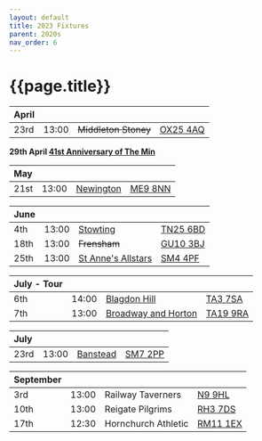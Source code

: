 ```yaml
---
layout: default
title: 2023 Fixtures
parent: 2020s
nav_order: 6
---
```


# {{page.title}}

| April |  |  |  |
|:---|:---|:---|:---|
| 23rd | 13:00 | ~~Middleton Stoney~~ | [OX25 4AQ](https://goo.gl/maps/VPaRvUceyyN7zqbF9) | 🥪 |

**29th April [41st Anniversary of The Min](../1982/clifton-hill-house)**

| May |  |  |  |
|:---|:---|:---|:---|
| 21st | 13:00 | [Newington](newington) | [ME9 8NN](https://goo.gl/maps/isDA8kEwT8EKzaEw8) |  |

| June |  |  |  |
|:---|:---|:---|:---|
| 4th | 13:00 | [Stowting](stowting) | [TN25 6BD](https://goo.gl/maps/5KNmaMe6Wb42) |  |
| 18th | 13:00 | ~~Frensham~~ | [GU10 3BJ](https://goo.gl/maps/4gohPpn1stdT6fnY7) |  |
| 25th | 13:00 | [St Anne's Allstars](st-annes-allstars) | [SM4 4PF](https://maps.app.goo.gl/nX5ihi5okBmki9TA9?g_st=ic) |  |


| July - Tour |  |  |  |
|:---|:---|:---|:---|
| 6th | 14:00 | [Blagdon Hill](blagdon-hill) | [TA3 7SA](https://goo.gl/maps/H6iLZLNcja12) | 🥪 |
| 7th | 13:00 | [Broadway and Horton](broadway-and-horton) | [TA19 9RA](https://goo.gl/maps/hVamJL8if6v) | 🥪 |

| July |  |  |  |
|:---|:---|:---|:---|
| 23rd | 13:00 | [Banstead](banstead) | [SM7 2PP](https://goo.gl/maps/nv7dov2xsYvUnRay5) |  |

| September |  |  |  |
|:---|:---|:---|:---|
| 3rd | 13:00 | Railway Taverners | [N9 9HL](https://goo.gl/maps/xENoW4EHTBGNBsox5) |  |
| 10th | 13:00 | Reigate Pilgrims| [RH3 7DS](https://goo.gl/maps/APtKSjuaQ5v) |  |
| 17th | 12:30 | Hornchurch Athletic | [RM11 1EX](https://goo.gl/maps/qELJ495rTjR5qBbm8) |  |
